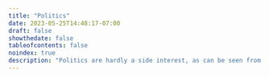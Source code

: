 ```yaml
---
title: "Politics"
date: 2023-05-25T14:48:17-07:00
draft: false
showthedate: false
tableofcontents: false
noindex: true
description: "Politics are hardly a side interest, as can be seen from the articles collected here. I first indulged my taste for [politics](/politics/) **and current affairs at Oxford at the** [Oxford Union Society](http://www.oxford-union.org/), and then as a student in Paris, where I was President of [Conférence Olivaint](http://en.wikipedia.org/wiki/Conférence_Olivaint)."
---
```


